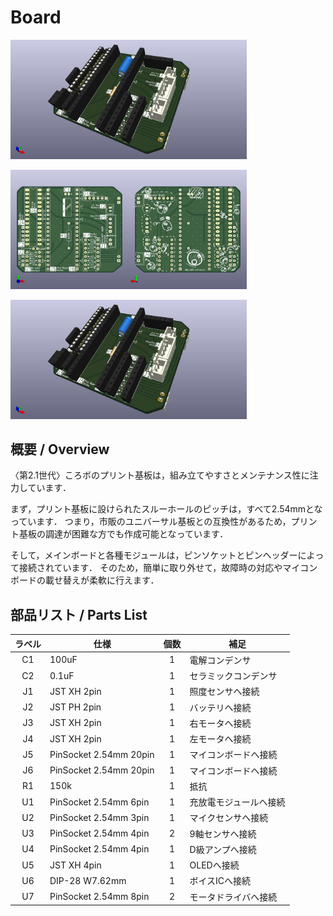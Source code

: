 # Board
<img src="/Document/Picture/korobo_2-1_bno055_ver3-1_img1.jpg" width="75%">
<p>
  <img src="/Document/Picture/korobo_2-1_bno055_ver3-1_img2.jpg" width="37.5%"><img src="/Document/Picture/korobo_2-1_bno055_ver3-1_img3.jpg" width="37.5%">
</p>
<img src="/Document/Picture/korobo_2-1_bno055_ver3-1_img1.jpg" width="75%">

## 概要 / Overview
〈第2.1世代〉ころボのプリント基板は，組み立てやすさとメンテナンス性に注力しています．

まず，プリント基板に設けられたスルーホールのピッチは，すべて2.54mmとなっています．
つまり，市販のユニバーサル基板との互換性があるため，プリント基板の調達が困難な方でも作成可能となっています．

そして，メインボードと各種モジュールは，ピンソケットとピンヘッダーによって接続されています．
そのため，簡単に取り外せて，故障時の対応やマイコンボードの載せ替えが柔軟に行えます．
## 部品リスト / Parts List
| ラベル | 仕様                         | 個数 | 補足                          |
|:------:|------------------------------|:----:|-------------------------------|
| C1     | 100uF                        | 1    | 電解コンデンサ                |
| C2     | 0.1uF                        | 1    | セラミックコンデンサ          |
| J1     | JST XH 2pin                 | 1    | 照度センサへ接続             |
| J2     | JST PH 2pin                 | 1    | バッテリへ接続               |
| J3     | JST XH 2pin                 | 1    | 右モータへ接続               |
| J4     | JST XH 2pin                 | 1    | 左モータへ接続               |
| J5     | PinSocket 2.54mm 20pin      | 1    | マイコンボードへ接続         |
| J6     | PinSocket 2.54mm 20pin      | 1    | マイコンボードへ接続         |
| R1     | 150k                        | 1    | 抵抗                          |
| U1     | PinSocket 2.54mm 6pin       | 1    | 充放電モジュールへ接続       |
| U2     | PinSocket 2.54mm 3pin       | 1    | マイクセンサへ接続           |
| U3     | PinSocket 2.54mm 4pin       | 2    | 9軸センサへ接続              |
| U4     | PinSocket 2.54mm 4pin       | 1    | D級アンプへ接続              |
| U5     | JST XH 4pin                 | 1    | OLEDへ接続                   |
| U6     | DIP-28 W7.62mm              | 1    | ボイスICへ接続               |
| U7     | PinSocket 2.54mm 8pin       | 2    | モータドライバへ接続         |
